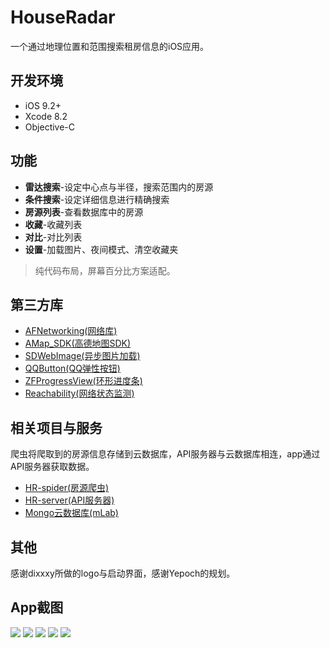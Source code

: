 # HouseRadar

一个通过地理位置和范围搜索租房信息的iOS应用。

## 开发环境
* iOS 9.2+
* Xcode 8.2
* Objective-C

## 功能
* **雷达搜索**-设定中心点与半径，搜索范围内的房源
* **条件搜索**-设定详细信息进行精确搜索
* **房源列表**-查看数据库中的房源
* **收藏**-收藏列表
* **对比**-对比列表
* **设置**-加载图片、夜间模式、清空收藏夹

> 纯代码布局，屏幕百分比方案适配。

## 第三方库
* [AFNetworking(网络库)](https://github.com/AFNetworking/AFNetworking)
* [AMap_SDK(高德地图SDK)](http://lbs.amap.com/)
* [SDWebImage(异步图片加载)](https://github.com/rs/SDWebImage)
* [QQButton(QQ弹性按钮)](https://github.com/ZhongTaoTian/QQBtn)
* [ZFProgressView(环形进度条)](https://github.com/WZF-Fei/ZFProgressView)
* [Reachability(网络状态监测)](https://developer.apple.com/library/ios/samplecode/Reachability/Listings/Reachability_Reachability_m.html)


## 相关项目与服务
爬虫将爬取到的房源信息存储到云数据库，API服务器与云数据库相连，app通过API服务器获取数据。

* [HR-spider(房源爬虫)](https://github.com/yrq110/HR-spider)
* [HR-server(API服务器)](https://github.com/yrq110/HR-server)
* [Mongo云数据库(mLab)](https://mlab.com/)

## 其他
感谢dixxxy所做的logo与启动界面，感谢Yepoch的规划。

## App截图

![](http://obilz4jlp.bkt.clouddn.com/radar-2.png)
![](http://obilz4jlp.bkt.clouddn.com/radar-3.png)
![](http://obilz4jlp.bkt.clouddn.com/radar-1.png)
![](http://obilz4jlp.bkt.clouddn.com/radar-4.png)
![](http://obilz4jlp.bkt.clouddn.com/radar-5.png)  
